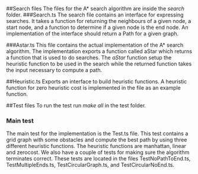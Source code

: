 ﻿##Search files
The files for the A* search algorithm are inside the *search* folder.
###Search.ts
The search file contains an interface for expressing searches.
It takes a function for returning the neighbours of a given node,
a start node, and
a function to determine if a given node is the end node.
An implementation of the interface should return a Path for a given graph.

###Astar.ts
This file contains the actual implementation of the A* search algorithm.
The implementation exports a function called aStar
which returns a function that is used to do searches.
The *aStar* function setup the heuristic function to be used in the search
while the returned function takes the input necessary to compute a path.

##Heuristic.ts
Exports an interface to build heuristic functions.
A heuristic function for zero heuristic cost is implemented in the file as an example function.

##Test files
To run the test run *make all* in the test folder.

### Main test
The main test for the implementation is the Test.ts file. 
This test contains a grid graph with some obstacles and compute the best path
by using three different heuristic functions. 
The heuristic functions are manhattan, linear and zerocost.
We also have a couple of tests for making sure the algorithm terminates correct.
These tests are located in the files TestNoPathToEnd.ts, TestMultipleEnds.ts, TestCircularGraph.ts, and TestCircularNoEnd.ts.

